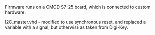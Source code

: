 Firmware runs on a CMOD S7-25 board, which is connected to custom hardware.

I2C_master.vhd - modified to use synchronous reset, and replaced a variable with a signal, but otherwise as taken from Digi-Key.


